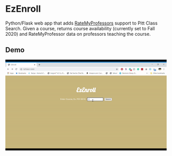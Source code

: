 # EzEnroll
Python/Flask web app that adds [RateMyProfessors](https://www.ratemyprofessors.com/) support to Pitt Class Search. Given a course, returns course availability (currently set to Fall 2020) and RateMyProfessor data on professors teaching the course.

## Demo
<img src = "https://github.com/Akisanya/EzEnroll/blob/master/demo.gif" alt="demo gif"/>
